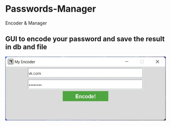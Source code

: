 # Passwords-Manager
Encoder &amp; Manager

## GUI to encode your password and save the result in db and file

![Пример](https://github.com/Alex-pvl/Passwords-Manager/raw/master/example.jpg)
